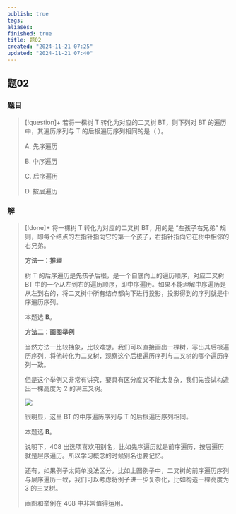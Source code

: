 ```yaml
---
publish: true
tags: 
aliases: 
finished: true
title: 题02
created: "2024-11-21 07:25"
updated: "2024-11-21 07:40"
---
```

## 题02
### 题目
> [!question]+
> 若将一棵树 T 转化为对应的二叉树 BT，则下列对 BT 的遍历中，其遍历序列与 T 的后根遍历序列相同的是（ ）。
> 
> A. 先序遍历
> 
> B. 中序遍历
> 
> C. 后序遍历
> 
> D. 按层遍历
### 解
> [!done]+
> 将一棵树 T 转化为对应的二叉树 BT，用的是 “左孩子右兄弟” 规则，即每个结点的左指针指向它的第一个孩子，右指针指向它在树中相邻的右兄弟。
> 
> **方法一：推理**
> 
> 树 T 的后序遍历是先孩子后根，是一个自底向上的遍历顺序，对应二叉树 BT 中的一个从左到右的遍历顺序，即中序遍历。如果不能理解中序遍历是从左到右的，将二叉树中所有结点都向下进行投影，投影得到的序列就是中序遍历序列。
> 
> 本题选 **B**。
> 
> **方法二：画图举例**
> 
> 当然方法一比较抽象，比较难想。我们可以直接画出一棵树，写出其后根遍历序列，将他转化为二叉树，观察这个后根遍历序列与二叉树的哪个遍历序列一致。
> 
> 但是这个举例又非常有讲究，要具有区分度又不能太复杂，我们先尝试构造出一棵高度为 2 的满三叉树。
> 
> ![](https://picx.zhimg.com/v2-53a2858c14c949dbaabf04b845a6f671_r.jpg)
> 
> 很明显，这里 BT 的中序遍历序列与 T 的后根遍历序列相同。
> 
> 本题选 **B**。
> 
> 说明下，408 出选项喜欢用别名，比如先序遍历就是前序遍历，按层遍历就是层序遍历。所以学习概念的时候别名也要记忆。
> 
> 还有，如果例子太简单没法区分，比如上图例子中，二叉树的前序遍历序列与层序遍历一致，我们可以考虑将例子进一步复杂化，比如构造一棵高度为 3 的三叉树。
> 
> 画图和举例在 408 中非常值得运用。